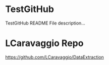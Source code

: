 # TestGitHub
TestGitHub README File description...
# LCaravaggio Repo
https://github.com/LCaravaggio/DataExtraction
